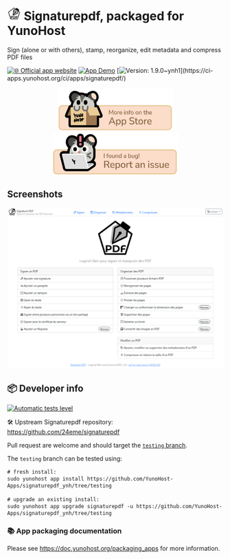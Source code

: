 <!--
N.B.: This README was automatically generated by <https://github.com/YunoHost/apps_tools/blob/main/readme_generator>
It shall NOT be edited by hand.
-->

<h1>
  <img src="https://raw.githubusercontent.com/YunoHost/apps/main/logos/signaturepdf.png" width="32px" alt="Logo of Signaturepdf">
  Signaturepdf, packaged for YunoHost
</h1>

Sign (alone or with others), stamp, reorganize, edit metadata and compress PDF files

[![🌐 Official app website](https://img.shields.io/badge/Official_app_website-darkgreen?style=for-the-badge)](https://pdf.24eme.fr/signature)
[![App Demo](https://img.shields.io/badge/App_Demo-blue?style=for-the-badge)](https://pdf.24eme.fr)
[![Version: 1.9.0~ynh1](https://img.shields.io/badge/Version-1.9.0~ynh1-rgb(18,138,11)?style=for-the-badge)](https://ci-apps.yunohost.org/ci/apps/signaturepdf/)

<div align="center">
<a href="https://apps.yunohost.org/app/signaturepdf"><img height="100px" src="https://github.com/YunoHost/yunohost-artwork/raw/refs/heads/main/badges/neopossum-badges/badge_more_info_on_the_appstore.svg"/></a>
<a href="https://github.com/YunoHost-Apps/signaturepdf_ynh/issues"><img height="100px" src="https://github.com/YunoHost/yunohost-artwork/raw/refs/heads/main/badges/neopossum-badges/badge_report_an_issue.svg"/></a>
</div>


## Screenshots
![Screenshot of Signaturepdf](./doc/screenshots/screenshot.png)

## 📦 Developer info

[![Automatic tests level](https://apps.yunohost.org/badge/cilevel/signaturepdf)](https://ci-apps.yunohost.org/ci/apps/signaturepdf/)

🛠️ Upstream Signaturepdf repository: <https://github.com/24eme/signaturepdf>

Pull request are welcome and should target the [`testing` branch](https://github.com/YunoHost-Apps/signaturepdf_ynh/tree/testing).

The `testing` branch can be tested using:
```
# fresh install:
sudo yunohost app install https://github.com/YunoHost-Apps/signaturepdf_ynh/tree/testing

# upgrade an existing install:
sudo yunohost app upgrade signaturepdf -u https://github.com/YunoHost-Apps/signaturepdf_ynh/tree/testing
```

### 📚 App packaging documentation

Please see <https://doc.yunohost.org/packaging_apps> for more information.